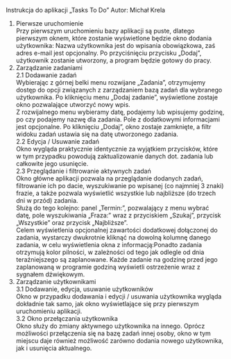 Instrukcja do aplikacji „Tasks To Do”
Autor: Michał Krela

1. Pierwsze uruchomienie <br>
Przy pierwszym uruchomieniu bazy aplikacji są puste, dlatego pierwszym oknem, które
zostanie wyświetlone będzie okno dodania użytkownika:
Nazwa użytkownika jest do wpisania obowiązkowa, zaś adres e-mail jest opcjonalny. Po
przyciśnięciu przycisku „Dodaj”, użytkownik zostanie utworzony, a program będzie gotowy do
pracy.<br>
2. Zarządzanie zadaniami<br>
2.1 Dodawanie zadań<br>
Wybierając z górnej belki menu rozwijane „Zadania”, otrzymujemy dostęp do opcji
związanych z zarządzaniem bazą zadań dla wybranego użytkownika. Po kliknięciu menu „Dodaj
zadanie”, wyświetlone zostaje okno pozwalające utworzyć nowy wpis.<br>
Z rozwijalnego menu wybieramy datę, podajemy lub wpisujemy godzinę, po czy podajemy nazwę
dla zadania. Pole z dodatkowymi informacjami jest opcjonalne. Po kliknięciu „Dodaj”, okno zostaje
zamknięte, a filtr widoku zadań ustawia się na datę utworzonego zadania.<br>
2.2 Edycja / Usuwanie zadań<br>
Okno wygląda praktycznie identycznie za wyjątkiem przycisków, które w tym przypadku
powodują zaktualizowanie danych dot. zadania lub całkowite jego usunięcie.<br>
2.3 Przeglądanie i filtrowanie aktywnych zadań<br>
Okno główne aplikacji pozwala na przeglądanie dodanych zadań, filtrowanie ich po dacie,
wyszukiwanie po wpisanej (co najmniej 3 znaki) frazie, a także pozwala wyświetlić wszystkie lub
najbliższe (do trzech dni w przód) zadania.<br>
Służą do tego kolejno: panel „Termin:”, pozwalający z menu wybrać datę, pole wyszukiwania
„Fraza:” wraz z przyciskiem „Szukaj”, przycisk „Wszystkie” oraz przycisk „Najbliższe”.<br>
Celem wyświetlenia opcjonalnej zawartości dodatkowej dołączonej do zadania, wystarczy
dwukrotnie kliknąć na dowolną kolumnę danego zadania, w celu wyświetlenia okna z informacją:Ponadto zadania otrzymują kolor pilności, w zależności od tego jak odlegle od dnia
teraźniejszego są zaplanowane. Każde zadanie na godzinę przed jego zaplanowaną w programie godziną wyświetli ostrzeżenie wraz z sygnałem dźwiękowym.<br>
3. Zarządzanie użytkownikami<br>
3.1 Dodawanie, edycja, usuwanie użytkowników<br>
Okno w przypadku dodawania i edycji / usuwania użytkownika wygląda dokładnie tak
samo, jak okno wyświetlające się przy pierwszym uruchomieniu aplikacji.<br>
3.2 Okno przełączania użytkownika<br>
Okno służy do zmiany aktywnego użytkownika na innego. Oprócz możliwości przełączenia
się na bazę zadań innej osoby, okno w tym miejscu daje również możliwość zarówno dodania
nowego użytkownika, jak i usunięcia aktualnego.
